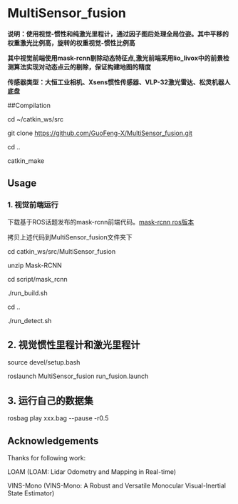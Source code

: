 # MultiSensor_fusion

**说明：使用视觉-惯性和纯激光里程计，通过因子图后处理全局位姿。其中平移的权重激光比例高，旋转的权重视觉-惯性比例高**

**其中视觉前端使用mask-rcnn剔除动态特征点,激光前端采用lio_livox中的前景检测算法实现对动态点云的剔除，保证构建地图的精度**

**传感器类型：大恒工业相机、Xsens惯性传感器、VLP-32激光雷达、松灵机器人底盘**

##Compilation

cd ~/catkin_ws/src

git clone https://github.com/GuoFeng-X/MultiSensor_fusion.git

cd ..

catkin_make

## Usage
### 1. 视觉前端运行
下载基于ROS话题发布的mask-rcnn前端代码。[mask-rcnn ros版本](https://download.csdn.net/download/qq_37568167/36765493)

拷贝上述代码到MultiSensor_fusion文件夹下

cd catkin_ws/src/MultiSensor_fusion

unzip Mask-RCNN

cd script/mask_rcnn

./run_build.sh

cd ..

./run_detect.sh

## 2. 视觉惯性里程计和激光里程计
source devel/setup.bash

roslaunch MultiSensor_fusion run_fusion.launch

## 3. 运行自己的数据集
rosbag play xxx.bag --pause -r0.5


## Acknowledgements
Thanks for following work:

LOAM (LOAM: Lidar Odometry and Mapping in Real-time)

VINS-Mono (VINS-Mono: A Robust and Versatile Monocular Visual-Inertial State Estimator)
